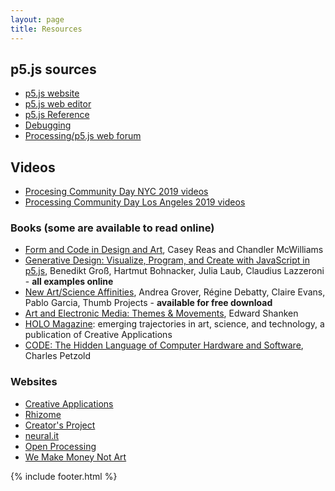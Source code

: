 ```yaml
---
layout: page
title: Resources
---
```


## p5.js sources
- [p5.js website](http://p5js.org)
- [p5.js web editor](http://editor.p5js.org)
- [p5.js Reference](http://p5js.org/reference)
- [Debugging](https://p5js.org/learn/debugging.html)
- [Processing/p5.js web forum](https://discourse.processing.org/)

## Videos

- [Procesing Community Day NYC 2019 videos](https://www.youtube.com/channel/UCjbpG3b9DFNg_Cg1AHoUdLA<Paste>)  
- [Processing Community Day Los Angeles 2019 videos](https://www.youtube.com/playlist?list=PLMVpERuYgvugVsrEFXhjXNtWLbQfGrzYM)  

### Books (some are available to read online)

* [Form and Code in Design and Art](http://formandcode.com/), Casey Reas and Chandler McWilliams
* [Generative Design: Visualize, Program, and Create with JavaScript in p5.js](http://www.generative-gestaltung.de/2/), Benedikt Groß, Hartmut Bohnacker, Julia Laub, Claudius Lazzeroni - **all examples online**  
* [New Art/Science Affinities](http://millergallery.cfa.cmu.edu/nasabook/), Andrea Grover, Régine Debatty, Claire Evans, Pablo Garcia, Thumb Projects - **available for free download**  
* [Art and Electronic Media: Themes & Movements](https://www.amazon.com/Art-Electronic-Media-Themes-Movements/dp/0714847828), Edward Shanken
* [HOLO Magazine](http://holo-magazine.com/2/): emerging trajectories in art, science, and technology, a publication of Creative Applications
* [CODE: The Hidden Language of Computer Hardware and Software](http://www.charlespetzold.com/code/), Charles Petzold

### Websites
* [Creative Applications](http://www.creativeapplications.net/)
* [Rhizome](http://rhizome.org/)
* [Creator's Project](https://creators.vice.com/en_us)
* [neural.it](http://neural.it/)
* [Open Processing](https://www.openprocessing.org/)
* [We Make Money Not Art](http://we-make-money-not-art.com/)



{% include footer.html %}
